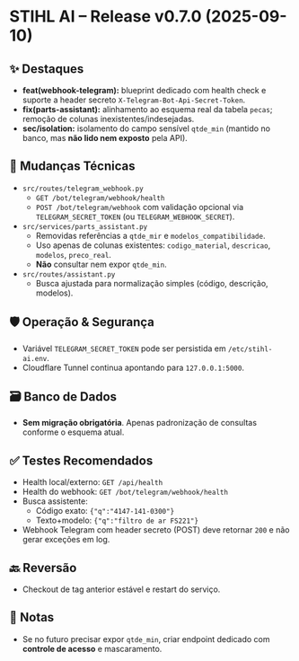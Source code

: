 # STIHL AI – Release v0.7.0 (2025-09-10)

## ✨ Destaques
- **feat(webhook-telegram):** blueprint dedicado com health check e suporte a header secreto `X-Telegram-Bot-Api-Secret-Token`.
- **fix(parts-assistant):** alinhamento ao esquema real da tabela `pecas`; remoção de colunas inexistentes/indesejadas.
- **sec/isolation:** isolamento do campo sensível `qtde_min` (mantido no banco, mas **não lido nem exposto** pela API).

## 🔧 Mudanças Técnicas
- `src/routes/telegram_webhook.py`
  - `GET /bot/telegram/webhook/health`
  - `POST /bot/telegram/webhook` com validação opcional via `TELEGRAM_SECRET_TOKEN` (ou `TELEGRAM_WEBHOOK_SECRET`).
- `src/services/parts_assistant.py`
  - Removidas referências a `qtde_mir` e `modelos_compatibilidade`.
  - Uso apenas de colunas existentes: `codigo_material`, `descricao`, `modelos`, `preco_real`.
  - **Não** consultar nem expor `qtde_min`.
- `src/routes/assistant.py`
  - Busca ajustada para normalização simples (código, descrição, modelos).

## 🛡️ Operação & Segurança
- Variável `TELEGRAM_SECRET_TOKEN` pode ser persistida em `/etc/stihl-ai.env`.
- Cloudflare Tunnel continua apontando para `127.0.0.1:5000`.

## 🗃️ Banco de Dados
- **Sem migração obrigatória**. Apenas padronização de consultas conforme o esquema atual.

## ✅ Testes Recomendados
- Health local/externo: `GET /api/health`
- Health do webhook: `GET /bot/telegram/webhook/health`
- Busca assistente:
  - Código exato: `{"q":"4147-141-0300"}`
  - Texto+modelo: `{"q":"filtro de ar FS221"}`
- Webhook Telegram com header secreto (POST) deve retornar `200` e não gerar exceções em log.

## 🔙 Reversão
- Checkout de tag anterior estável e restart do serviço.

## 📌 Notas
- Se no futuro precisar expor `qtde_min`, criar endpoint dedicado com **controle de acesso** e mascaramento.
